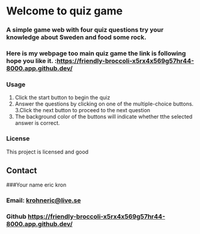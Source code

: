 # Welcome to quiz game 

### A simple game web with four quiz questions try your knowledge about Sweden and food some rock.

### Here is my webpage too main quiz game the link is following hope you like it. :https://friendly-broccoli-x5rx4x569g57hr44-8000.app.github.dev/

### Usage
1. Click the start button to begin the quiz
2. Answer the questions by clicking on one of the multiple-choice buttons.
3.Click the next button to proceed to the next question
4. The background color of the buttons will indicate whether tthe selected answer is correct.


### License
This project is licensed and good

## Contact

###Your name eric kron
### Email: krohneric@live.se
### Github https://friendly-broccoli-x5rx4x569g57hr44-8000.app.github.dev/











